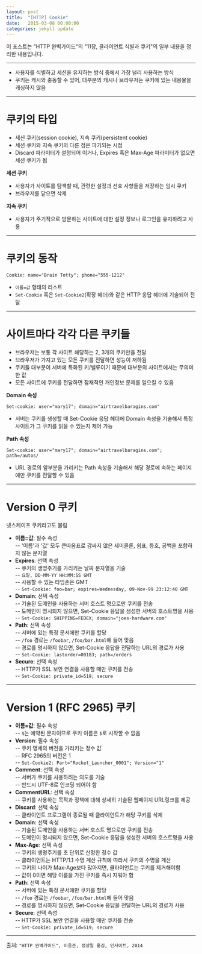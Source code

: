```yaml
---
layout: post
title:  "[HTTP] Cookie"
date:   2015-03-08 00:00:00
categories: jekyll update
---
```


이 포스트는 "HTTP 완벽가이드"의 "11장, 클라이언트 식별과 쿠키"의 일부 내용을 정리한 내용입니다.

---

- 사용자를 식별하고 세션을 유지하는 방식 중에서 가장 널리 사용하는 방식
- 쿠키는 캐시와 충동할 수 있어, 대부분의 캐시나 브라우저는 쿠키에 있는 내용물을 캐싱하지 않음

---

# 쿠키의 타입

- 세션 쿠키(session cookie), 지속 쿠키(persistent cookie)
- 세션 쿠키와 지속 쿠키의 다른 점은 파기되는 시점
- Discard 파라미터가 설정되어 이거나, Expires 혹은 Max-Age 파라미터가 없으면 세션 쿠키가 됨

**세션 쿠키**  

- 사용자가 사이트를 탐색할 때, 관련한 설정과 선호 사항들을 저장하는 임시 쿠키
- 브라우저를 닫으면 삭제

**지속 쿠키**  

- 사용자가 주기적으로 방문하는 사이트에 대한 설정 정보나 로그인을 유지하려고 사용

----

# 쿠키의 동작

    Cookie: name="Brain Totty"; phone="555-1212"

- `이름=값` 형태의 리스트
- `Set-Cookie` 혹은 `Set-Cookie2`(확장 헤더)와 같은 HTTP 응답 헤더에 기술되어 전달 

----

# 사이트마다 각각 다른 쿠키들

- 브라우저는 보통 각 사이트 해당하는 2, 3개의 쿠키만을 전달
- 브라우저가 가지고 있는 모든 쿠키를 전달하면 성능이 저하됨
- 쿠키들 대부분이 서버에 특화된 키/벨류이기 때문에 대부분의 사이트에서는 무의미한 값
- 모든 사이트에 쿠키를 전달하면 잠재적인 개인정보 문제를 일으킬 수 있음
 
**Domain 속성**

    Set-cookie: user="mary17"; domain="airtravelbaragins.com"

- 서버는 쿠키를 생성할 때 Set-Cookie 응답 헤더에 Domain 속성을 기술해서 특정 사이트가 그 쿠키를 읽을 수 있는지 제어 가능 

**Path 속성**

    Set-cookie: user="mary17"; domain="airtravelbaragins.com"; path=/autos/

- URL 경로의 앞부분을 가리키는 Path 속성을 기술해서 해당 경로에 속하는 페이지에만 쿠키를 전달할 수 있음

---

# Version 0 쿠키

넷스케이프 쿠키라고도 불림

- **이름=값**: 필수 속성  
-- '이름'과 '값' 모두 큰따옴표로 감싸지 않은 세미콜론, 쉼표, 등호, 공백을 포함하지 않는 문자열
- **Expires**: 선택 속성  
-- 쿠키의 생명주기를 가리키는 날짜 문자열을 기술  
-- `요일, DD-MM-YY HH:MM:SS GMT`  
-- 사용할 수 있는 타임존은 GMT  
-- `Set-Cookie: foo=bar; expires=Wednesday, 09-Nov-99 23:12:40 GMT`
- **Domain**: 선택 속성  
-- 기술된 도메인을 사용하는 서버 호스트 명으로만 쿠키를 전송  
-- 도메인이 명시되지 않으면, Set-Cookie 응답을 생성한 서버의 호스트명을 사용  
-- `Set-Cookie: SHIPPING=FEDEX; domain="joes-hardware.com"`
- **Path**: 선택 속성  
-- 서버에 있는 특정 문서에만 쿠키를 할당  
-- `/foo` 경로는 `/foobar`, `/foo/bar.html`에 들어 맞음  
-- 경로를 명시하지 않으면, Set-Cookie 응답을 전달하는 URL의 경로가 사용  
-- `Set-Cookie: lastorder=00183; path=/orders`
- **Secure**: 선택 속성  
-- HTTP가 SSL 보안 연결을 사용할 때만 쿠키를 전송  
-- `Set-Cookie: private_id=519; secure`

---

# Version 1 (RFC 2965) 쿠키

- **이름=값**: 필수 속성  
-- `$`는 예약된 문자이므로 쿠키 이름은 `$`로 시작할 수 없음 
- **Version**: 필수 속성  
-- 쿠키 명세의 버전을 가리키는 정수 값  
-- RFC 2965의 버전은 1  
-- `Set-Cookie2: Part="Rocket_Launcher_0001"; Version="1"`
- **Comment**: 선택 속성  
-- 서버가 쿠키를 사용하려는 의도를 기술  
-- 반드시 UTF-8로 인코딩 되어야 함  
- **CommentURL**: 선택 속성  
-- 쿠키를 사용하는 목적과 정책에 대해 상세히 기술된 웹페이지 URL링크를 제공
- **Discard**: 선택 속성  
-- 클라이언트 프로그램이 종료될 때 클라이언트가 해당 쿠키를 삭제  
- **Domain**: 선택 속성  
-- 기술된 도메인을 사용하는 서버 호스트 명으로만 쿠키를 전송  
-- 도메인이 명시되지 않으면, Set-Cookie 응답을 생성한 서버의 호스트명을 사용  
- **Max-Age**: 선택 속성  
-- 쿠키의 생명주기를 초 단위로 산정한 정수 값  
-- 클라이언트는 HTTP/1.1 수명 계산 규칙에 따라서 쿠키의 수명을 계산  
-- 쿠키의 나이가 Max-Age보다 많아지면, 클라이언트는 쿠키를 제거해야함  
-- 값이 0이면 해당 이름을 가진 쿠키를 즉시 지워야 함
- **Path**: 선택 속성  
-- 서버에 있는 특정 문서에만 쿠키를 할당  
-- `/foo` 경로는 `/foobar`, `/foo/bar.html`에 들어 맞음  
-- 경로를 명시하지 않으면, Set-Cookie 응답을 전달하는 URL의 경로가 사용 
- **Secure**: 선택 속성  
-- HTTP가 SSL 보안 연결을 사용할 때만 쿠키를 전송  
-- `Set-Cookie: private_id=519; secure`

---

출처: `"HTTP 완벽가이드", 이응준, 정상일 옮김, 인사이트, 2014`